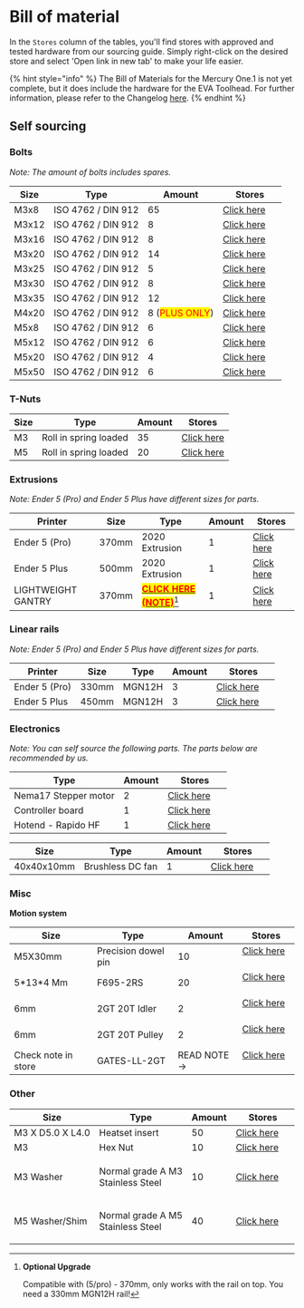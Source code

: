 # Bill of material

In the `Stores` column of the tables, you'll find stores with approved and tested hardware from our sourcing guide. Simply right-click on the desired store and select 'Open link in new tab' to make your life easier.

{% hint style="info" %}
The Bill of Materials for the Mercury One.1 is not yet complete, but it does include the hardware for the EVA Toolhead. For further information, please refer to the Changelog [here](https://docs.zerog.one/changelog/mercury#th-december-2022).
{% endhint %}

## Self sourcing <a href="#self-sourcing" id="self-sourcing"></a>

### Bolts <a href="#bolts" id="bolts"></a>

_Note: The amount of bolts includes spares._

| Size  | Type               | Amount                                        | Stores                                                               |
| ----- | ------------------ | --------------------------------------------- | -------------------------------------------------------------------- |
| M3x8  | ISO 4762 / DIN 912 | 65                                            | [Click here](../../../resources/sourcing-guide.md#m3-x-8mm-shcs)     |
| M3x12 | ISO 4762 / DIN 912 | 8                                             | [Click here](../../../resources/sourcing-guide.md#m3-x-12mm-shcs)    |
| M3x16 | ISO 4762 / DIN 912 | 8                                             | [Click here](../../../resources/sourcing-guide.md#m3-x-16mm-shcs)    |
| M3x20 | ISO 4762 / DIN 912 | 14                                            | [Click here](../../../resources/sourcing-guide.md#m3-x-20mm-shcs)    |
| M3x25 | ISO 4762 / DIN 912 | 5                                             | [Click here](../../../resources/sourcing-guide.md#m3-x-25mm-shcs)    |
| M3x30 | ISO 4762 / DIN 912 | 8                                             | [Click here](../../../resources/sourcing-guide.md#m3-x-30mm-shcs)    |
| M3x35 | ISO 4762 / DIN 912 | 12                                            | [Click here](../../../resources/sourcing-guide.md#m3-x-35mm-shcs)    |
| M4x20 | ISO 4762 / DIN 912 | 8 (<mark style="color:red;">PLUS ONLY</mark>) | [Click here](../../../resources/sourcing-guide.md#m3-x-20mm-shcs)    |
| M5x8  | ISO 4762 / DIN 912 | 6                                             | [Click here](../../../resources/sourcing-guide.md#m5-x-8mm-shcs)     |
| M5x12 | ISO 4762 / DIN 912 | 6                                             | [Click here](../../../resources/sourcing-guide.md#m5-x-8mm-shcs)     |
| M5x20 | ISO 4762 / DIN 912 | 4                                             | [Click here](../../../resources/sourcing-guide.md#m5-x-20mm-shcs)    |
| M5x50 | ISO 4762 / DIN 912 | 6                                             | [Click here](../../../resources/sourcing-guide.md#m5-x-50mm-shcs)    |

### T-Nuts <a href="#t-nuts" id="t-nuts"></a>

| Size | Type                  | Amount | Stores                                                         |
| ---- | --------------------- | ------ | -------------------------------------------------------------- |
| M3   | Roll in spring loaded | 35     | [Click here](../../../resources/sourcing-guide.md#m3-6mm-slot) |
| M5   | Roll in spring loaded | 20     | [Click here](../../../resources/sourcing-guide.md#m5-6mm-slot) |

### Extrusions <a href="#extrusions" id="extrusions"></a>

_Note: Ender 5 (Pro) and Ender 5 Plus have different sizes for parts._

| Printer            | Size  | Type                                                                            | Amount | Stores                                                                            |
| ------------------ | ----- | ------------------------------------------------------------------------------- | ------ | --------------------------------------------------------------------------------- |
| Ender 5 (Pro)      | 370mm | 2020 Extrusion                                                                  | 1      | [Click here](../../../resources/sourcing-guide.md#id-20x20-aluminum-extrusion)    |
| Ender 5 Plus       | 500mm | 2020 Extrusion                                                                  | 1      | [Click here](../../../resources/sourcing-guide.md#id-20x20-aluminum-extrusion)    |
| LIGHTWEIGHT GANTRY | 370mm | [<mark style="color:red;">**CLICK HERE (NOTE)**</mark>](#user-content-fn-1)[^1] | 1      | [Click here](../../../resources/sourcing-guide.md#mercury-one.1-extrusion)        |

### Linear rails <a href="#linear-rails" id="linear-rails"></a>

_Note: Ender 5 (Pro) and Ender 5 Plus have different sizes for parts._

| Printer       | Size  | Type   | Amount | Stores                                                             |
| ------------- | ----- | ------ | ------ | ------------------------------------------------------------------ |
| Ender 5 (Pro) | 330mm | MGN12H | 3      | [Click here](../../../resources/sourcing-guide.md#mgn12h-330mm)    |
| Ender 5 Plus  | 450mm | MGN12H | 3      | [Click here](../../../resources/sourcing-guide.md#mgn12h-450mm)    |

### Electronics <a href="#electronics" id="electronics"></a>

_Note: You can self source the following parts. The parts below are recommended by us._

| Type                 | Amount | Stores                                                                                                 |
| -------------------- | ------ | ------------------------------------------------------------------------------------------------------ |
| Nema17 Stepper motor | 2      | [Click here](https://docs.zerog.one/manual/build/mercury_eva/bill_of_material#nema17_stepper_motor)    |
| Controller board     | 1      | [Click here](https://docs.zerog.one/manual/build/mercury_eva/bill_of_material#printer_motherboard)     |
| Hotend - Rapido HF   | 1      | [Click here](https://docs.zerog.one/manual/build/mercury_eva/bill_of_material#rapido_hotend)           |

| Size       | Type             | Amount | Stores                                                                                         |
| ---------- | ---------------- | ------ | ---------------------------------------------------------------------------------------------- |
| 40x40x10mm | Brushless DC fan | 1      | [Click here](https://docs.zerog.one/manual/build/mercury_eva/bill_of_material#Gdstime_4010)    |

### Misc <a href="#misc" id="misc"></a>

**Motion system**

| Size                | Type                | Amount      | Stores                                                                                                      |
| ------------------- | ------------------- | ----------- | ----------------------------------------------------------------------------------------------------------- |
| M5X30mm             | Precision dowel pin | 10          | [Click here](https://docs.zerog.one/manual/build/mercury_eva/bill_of_material#m5_30_Precision_dowel_pin)    |
| 5\*13\*4 Mm         | F695-2RS            | 20          | [Click here](https://docs.zerog.one/manual/build/mercury_eva/bill_of_material#f695_2rs_flangebearing)       |
| 6mm                 | 2GT 20T Idler       | 2           | [Click here](https://docs.zerog.one/manual/build/mercury_eva/bill_of_material#2gt_teeth_idler)              |
| 6mm                 | 2GT 20T Pulley      | 2           | [Click here](https://docs.zerog.one/manual/build/mercury_eva/bill_of_material#2gt_teeth_pulley)             |
| Check note in store | GATES-LL-2GT        | READ NOTE → | [Click here](https://docs.zerog.one/manual/build/mercury_eva/bill_of_material#gates_belts_6mm)              |

### **Other**

| Size             | Type                                        | Amount | Stores                                                                                            |
| ---------------- | ------------------------------------------- | ------ | ------------------------------------------------------------------------------------------------- |
| M3 X D5.0 X L4.0 | Heatset insert                              | 50     | [Click here](https://docs.zerog.one/manual/build/mercury_eva/bill_of_material#heatset_insert)     |
| M3               | Hex Nut                                     | 10     | [Click here](https://docs.zerog.one/manual/build/mercury_eva/bill_of_material#m3_hex_nut)         |
| M3 Washer        | <p>Normal grade A M3<br>Stainless Steel</p> | 10     | [Click here](https://docs.zerog.one/manual/build/mercury_eva/bill_of_material#plain_m3_washer)    |
| M5 Washer/Shim   | <p>Normal grade A M5<br>Stainless Steel</p> | 40     | [Click here](https://docs.zerog.one/manual/build/mercury_eva/bill_of_material#plain_m5_washer)    |



[^1]: **Optional Upgrade**

    Compatible with (5/pro) - 370mm, only works with the rail on top. You need a 330mm MGN12H rail!
